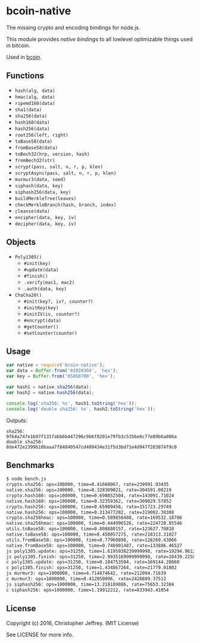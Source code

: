 # bcoin-native

The missing crypto and encoding bindings for node.js.

This module provides _native bindings_ to all lowlevel optimizable things used
in bitcoin.

Used in [bcoin][bcoin].

## Functions
  - `hash(alg, data)`
  - `hmac(alg, data)`
  - `ripemd160(data)`
  - `sha1(data)`
  - `sha256(data)`
  - `hash160(data)`
  - `hash256(data)`
  - `root256(left, right)`
  - `toBase58(data)`
  - `fromBase58(data)`
  - `toBech32(hrp, version, hash)`
  - `fromBech32(str)`
  - `scrypt(pass, salt, n, r, p, klen)`
  - `scryptAsync(pass, salt, n, r, p, klen)`
  - `murmur3(data, seed)`
  - `siphash(data, key)`
  - `siphash256(data, key)`
  - `buildMerkleTree(leaves)`
  - `checkMerkleBranch(hash, branch, index)`
  - `cleanse(data)`
  - `encipher(data, key, iv)`
  - `decipher(data, key, iv)`

## Objects
  - `Poly1305()`
    - `#init(key)`
    - `#update(data)`
    - `#finish()`
    - `.verify(mac1, mac2)`
    - `.auth(data, key)`
  - `ChaCha20()`
    - `#init(key?, iv?, counter?)`
    - `#initKey(key)`
    - `#initIV(iv, counter?)`
    - `#encrypt(data)`
    - `#getCounter()`
    - `#setCounter(counter)`

## Usage

``` js
var native = require('bcoin-native');
var data = Buffer.from('01020304', 'hex');
var key = Buffer.from('05060708', 'hex');

var hash1 = native.sha256(data);
var hash2 = native.hash256(data);

console.log('sha256: %s', hash1.toString('hex'));
console.log('double sha256: %s', hash2.toString('hex'));
```

Outputs:

```
sha256: 9f64a747e1b97f131fabb6b447296c9b6f0201e79fb3c5356e6c77e89b6a806a
double sha256: 8de472e2399610baaa7f84840547cd409434e31f5d3bd71e4d947f283874f9c0
```

## Benchmarks

``` bash
$ node bench.js
crypto.sha256: ops=100000, time=0.41668067, rate=239991.93435
native.sha256: ops=100000, time=0.328309021, rate=304591.08219
crypto.hash160: ops=100000, time=0.698852504, rate=143091.71024
native.hash160: ops=100000, time=0.32359362, rate=309029.57852
crypto.hash256: ops=100000, time=0.65909456, rate=151723.29749
native.hash256: ops=100000, time=0.313477282, rate=319002.38308
crypto.sha256hmac: ops=100000, time=0.589858488, rate=169532.18786
native.sha256hmac: ops=100000, time=0.444996526, rate=224720.85546
utils.toBase58: ops=100000, time=0.808880157, rate=123627.70818
native.toBase58: ops=100000, time=0.458057275, rate=218313.31027
utils.fromBase58: ops=100000, time=0.77960898, rate=128269.43066
native.fromBase58: ops=100000, time=0.746901487, rate=133886.46527
js poly1305.update: ops=31250, time=1.6195938239999998, rate=19294.96120
js poly1305.finish: ops=31250, time=2.9935169999999998, rate=10439.22583
c poly1305.update: ops=31250, time=0.184753504, rate=169144.28860
c poly1305.finish: ops=31250, time=1.434867264, rate=21779.01802
js murmur3: ops=1000000, time=4.714874642, rate=212094.71639
c murmur3: ops=1000000, time=0.412050096, rate=2426889.37512
js siphash256: ops=1000000, time=13.218189886, rate=75653.32384
c siphash256: ops=1000000, time=1.19912212, rate=833943.41854
```

## License

Copyright (c) 2016, Christopher Jeffrey. (MIT License)

See LICENSE for more info.

[bcoin]: https://github.com/bcoin-org/bcoin
